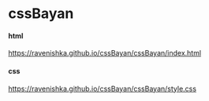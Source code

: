 # cssBayan

#### html
https://ravenishka.github.io/cssBayan/cssBayan/index.html
#### css
https://ravenishka.github.io/cssBayan/cssBayan/style.css
